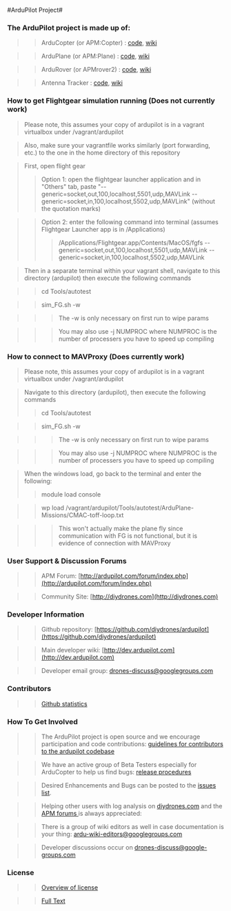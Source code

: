 #ArduPilot Project#

### The ArduPilot project is made up of: ###
>>ArduCopter (or APM:Copter) : [code](https://github.com/diydrones/ardupilot/tree/master/ArduCopter), [wiki](http://copter.ardupilot.com)

>>ArduPlane (or APM:Plane) : [code](https://github.com/diydrones/ardupilot/tree/master/ArduPlane), [wiki](http://plane.ardupilot.com)

>>ArduRover (or APMrover2) : [code](https://github.com/diydrones/ardupilot/tree/master/APMrover2), [wiki](http://rover.ardupilot.com)

>>Antenna Tracker : [code](https://github.com/diydrones/ardupilot/tree/master/AntennaTracker), [wiki](http://copter.ardupilot.com/wiki/common-antennatracker-introduction)

### How to get Flightgear simulation running (Does not currently work) ###
>Please note, this assumes your copy of ardupilot is in a vagrant virtualbox under /vagrant/ardupilot

>Also, make sure your vagrantfile works similarly (port forwarding, etc.) to the one in the home directory of this repository

>First, open flight gear
>>Option 1: open the flightgear launcher application and in "Others" tab, paste "--generic=socket,out,100,localhost,5501,udp,MAVLink --generic=socket,in,100,localhost,5502,udp,MAVLink" (without the quotation marks)

>>Option 2: enter the following command into terminal (assumes Flightgear Launcher app is in /Applications)
>>>/Applications/Flightgear.app/Contents/MacOS/fgfs --generic=socket,out,100,localhost,5501,udp,MAVLink --generic=socket,in,100,localhost,5502,udp,MAVLink

>Then in a separate terminal within your vagrant shell, navigate to this directory (ardupilot) then execute the following commands

>>cd Tools/autotest

>>sim_FG.sh -w

>>>The -w is only necessary on first run to wipe params

>>>You may also use -j NUMPROC where NUMPROC is the number of processers you have to speed up compiling


### How to connect to MAVProxy (Does currently work) ###
>Please note, this assumes your copy of ardupilot is in a vagrant virtualbox under /vagrant/ardupilot

>Navigate to this directory (ardupilot), then execute the following commands
>>cd Tools/autotest

>>sim_FG.sh -w

>>>The -w is only necessary on first run to wipe params

>>>You may also use -j NUMPROC where NUMPROC is the number of processers you have to speed up compiling


>When the windows load, go back to the terminal and enter the following:
>>module load console

>>wp load /vagrant/ardupilot/Tools/autotest/ArduPlane-Missions/CMAC-toff-loop.txt

>>>This won't actually make the plane fly since communication with FG is not functional, but it is evidence of connection with MAVProxy




### User Support & Discussion Forums ###
>>APM Forum: [http://ardupilot.com/forum/index.php](http://ardupilot.com/forum/index.php)

>>Community Site: [http://diydrones.com](http://diydrones.com)

### Developer Information ###
>>Github repository: [https://github.com/diydrones/ardupilot](https://github.com/diydrones/ardupilot)

>>Main developer wiki: [http://dev.ardupilot.com](http://dev.ardupilot.com)

>>Developer email group: drones-discuss@googlegroups.com

### Contributors ###
>>[Github statistics](https://github.com/diydrones/ardupilot/graphs/contributors)

### How To Get Involved ###
>>The ArduPilot project is open source and we encourage participation and code contributions: [guidelines for contributors to the ardupilot codebase](http://dev.ardupilot.com/wiki/guidelines-for-contributors-to-the-apm-codebase)

>>We have an active group of Beta Testers especially for ArduCopter to help us find bugs: [release procedures](http://dev.ardupilot.com/wiki/release-procedures)

>>Desired Enhancements and Bugs can be posted to the [issues list](https://github.com/diydrones/ardupilot/issues).

>>Helping other users with log analysis on [diydrones.com](http://www.diydrones.com) and the [APM forums ](http://ardupilot.com/forum/index.php) is always appreciated:

>>There is a group of wiki editors as well in case documentation is your thing: ardu-wiki-editors@googlegroups.com

>>Developer discussions occur on drones-discuss@google-groups.com

### License ###
>>[Overview of license](http://dev.ardupilot.com/wiki/license-gplv3)

>>[Full Text](https://github.com/diydrones/ardupilot/blob/master/COPYING.txt)

